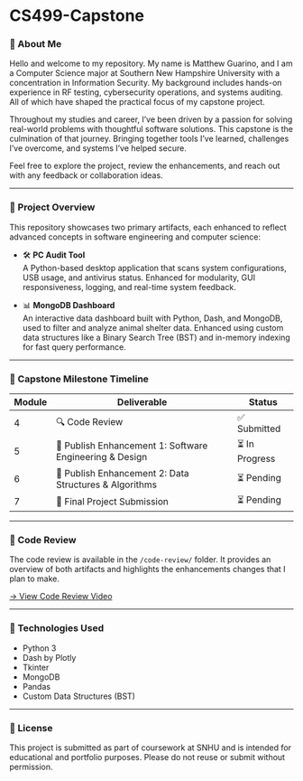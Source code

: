 # CS499-Capstone



### 👋 About Me

Hello and welcome to my repository. My name is Matthew Guarino, and I am a Computer Science major at Southern New Hampshire University with a concentration in Information Security. My background includes hands-on experience in RF testing, cybersecurity operations, and systems auditing. All of which have shaped the practical focus of my capstone project.

Throughout my studies and career, I’ve been driven by a passion for solving real-world problems with thoughtful software solutions. This capstone is the culmination of that journey. Bringing together tools I’ve learned, challenges I’ve overcome, and systems I’ve helped secure.

Feel free to explore the project, review the enhancements, and reach out with any feedback or collaboration ideas.

---

### 📌 Project Overview

This repository showcases two primary artifacts, each enhanced to reflect advanced concepts in software engineering and computer science:

- 🛠 **PC Audit Tool**  
  A Python-based desktop application that scans system configurations, USB usage, and antivirus status. Enhanced for modularity, GUI responsiveness, logging, and real-time system feedback.

- 📊 **MongoDB Dashboard**  
  An interactive data dashboard built with Python, Dash, and MongoDB, used to filter and analyze animal shelter data. Enhanced using custom data structures like a Binary Search Tree (BST) and in-memory indexing for fast query performance.

---
### 📅 Capstone Milestone Timeline

| Module | Deliverable                                   | Status       |
|--------|-----------------------------------------------|--------------|
| 4      | 🔍 Code Review                                | ✅ Submitted  |
| 5      | 🧱 Publish Enhancement 1: Software Engineering & Design | ⏳ In Progress |
| 6      | 🧠 Publish Enhancement 2: Data Structures & Algorithms | ⏳ Pending    |
| 7      | 🧾 Final Project Submission                   | ⏳ Pending    |

---

### 🎥 Code Review

The code review is available in the `/code-review/` folder. It provides an overview of both artifacts and highlights the enhancements changes that I plan to make.

[→ View Code Review Video](link-will-go-here)

---

### 🔧 Technologies Used

- Python 3
- Dash by Plotly
- Tkinter
- MongoDB
- Pandas
- Custom Data Structures (BST)

---

### 📜 License

This project is submitted as part of coursework at SNHU and is intended for educational and portfolio purposes. Please do not reuse or submit without permission.
